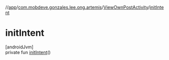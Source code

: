 //[app](../../../index.md)/[com.mobdeve.gonzales.lee.ong.artemis](../index.md)/[ViewOwnPostActivity](index.md)/[initIntent](init-intent.md)

# initIntent

[androidJvm]\
private fun [initIntent](init-intent.md)()
